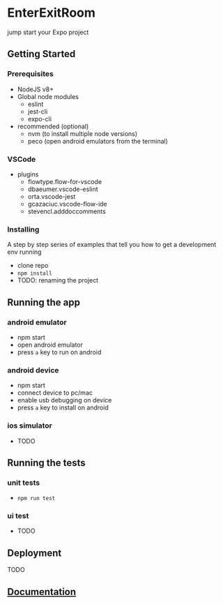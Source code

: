 # EnterExitRoom

jump start your Expo project

## Getting Started

### Prerequisites

- NodeJS v8+
- Global node modules
  - eslint
  - jest-cli
  - expo-cli
- recommended (optional)
  - nvm (to install multiple node versions)
  - peco (open android emulators from the terminal)

### VSCode

- plugins
  - flowtype.flow-for-vscode
  - dbaeumer.vscode-eslint
  - orta.vscode-jest
  - gcazaciuc.vscode-flow-ide
  - stevencl.adddoccomments

### Installing

A step by step series of examples that tell you how to get a development env running

- clone repo
- `npm install`
- TODO: renaming the project

## Running the app

### android emulator

- npm start
- open android emulator
- press `a` key to run on android

### android device

- npm start
- connect device to pc/mac
- enable usb debugging on device
- press `a` key to install on android

### ios simulator

- TODO

## Running the tests

### unit tests

- `npm run test`

### ui test

- TODO

## Deployment

TODO

## [Documentation](docs/index.md)
